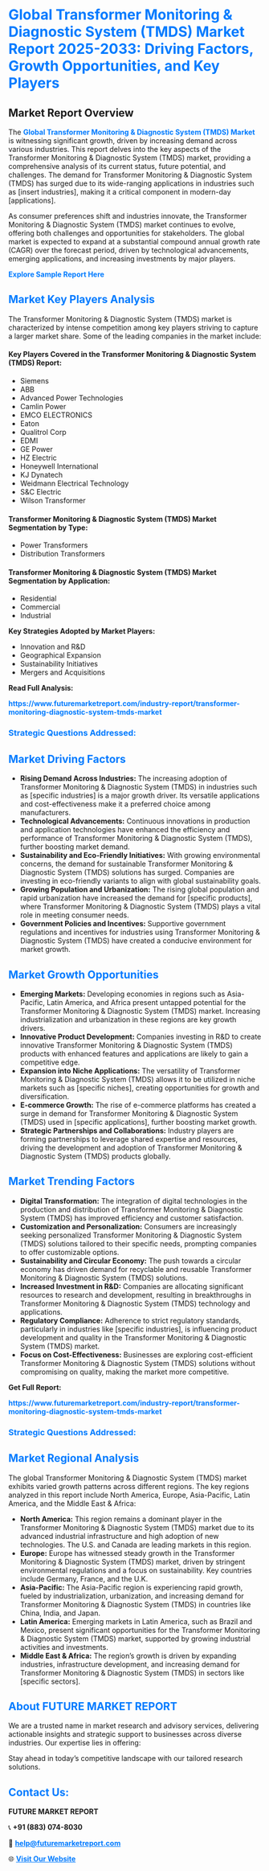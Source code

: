 <h1 style="color: #007BFF;">Global Transformer Monitoring & Diagnostic System (TMDS) Market Report 2025-2033: Driving Factors, Growth Opportunities, and Key Players</h1>

<section id="overview">
<h2>Market Report Overview</h2>
<p>The <a href="https://www.futuremarketreport.com/industry-report/transformer-monitoring-diagnostic-system-tmds-market" style="color: #007BFF; text-decoration: none;"><strong>Global Transformer Monitoring & Diagnostic System (TMDS) Market</strong></a> is witnessing significant growth, driven by increasing demand across various industries. This report delves into the key aspects of the Transformer Monitoring & Diagnostic System (TMDS) market, providing a comprehensive analysis of its current status, future potential, and challenges. The demand for Transformer Monitoring & Diagnostic System (TMDS) has surged due to its wide-ranging applications in industries such as [insert industries], making it a critical component in modern-day [applications].</p>
<p>As consumer preferences shift and industries innovate, the Transformer Monitoring & Diagnostic System (TMDS) market continues to evolve, offering both challenges and opportunities for stakeholders. The global market is expected to expand at a substantial compound annual growth rate (CAGR) over the forecast period, driven by technological advancements, emerging applications, and increasing investments by major players.</p>
</section>

<section id="overview">
<p><a href="https://www.futuremarketreport.com/request-sample/reportId=59425" style="color: #007BFF; text-decoration: none;"><strong>Explore Sample Report Here</strong></a></p>
</section>

<section id="key-players">
<h2 style="color: #007BFF;">Market Key Players Analysis</h2>
<p>The Transformer Monitoring & Diagnostic System (TMDS) market is characterized by intense competition among key players striving to capture a larger market share. Some of the leading companies in the market include:</p>
<h4>Key Players Covered in the Transformer Monitoring & Diagnostic System (TMDS) Report:</h4>
<ul><li>Siemens</li><li>ABB</li><li>Advanced Power Technologies</li><li>Camlin Power</li><li>EMCO ELECTRONICS</li><li>Eaton</li><li>Qualitrol Corp</li><li>EDMI</li><li>GE Power</li><li>HZ Electric</li><li>Honeywell International</li><li>KJ Dynatech</li><li>Weidmann Electrical Technology</li><li>S&amp;C Electric</li><li>Wilson Transformer</li></ul>
<h4>Transformer Monitoring & Diagnostic System (TMDS) Market Segmentation by Type:</h4>
<ul><li>Power Transformers</li><li>Distribution Transformers</li></ul>

<h4>Transformer Monitoring & Diagnostic System (TMDS) Market Segmentation by Application:</h4>
<ul><li>Residential</li><li>Commercial</li><li>Industrial</li></ul>
<p><strong>Key Strategies Adopted by Market Players:</strong></p>
<ul>
<li>Innovation and R&D</li>
<li>Geographical Expansion</li>
<li>Sustainability Initiatives</li>
<li>Mergers and Acquisitions</li>
</ul>
</section>

<section>
<p><strong>Read Full Analysis: </strong></p><a href="https://www.futuremarketreport.com/industry-report/transformer-monitoring-diagnostic-system-tmds-market" style="color: #007BFF; text-decoration: none;"><strong>https://www.futuremarketreport.com/industry-report/transformer-monitoring-diagnostic-system-tmds-market</strong></a>
<h3 style="color: #007BFF;">Strategic Questions Addressed:</h3>
</section>

<section id="driving-factors">
<h2 style="color: #007BFF;">Market Driving Factors</h2>
<ul>
<li><strong>Rising Demand Across Industries:</strong> The increasing adoption of Transformer Monitoring & Diagnostic System (TMDS) in industries such as [specific industries] is a major growth driver. Its versatile applications and cost-effectiveness make it a preferred choice among manufacturers.</li>
<li><strong>Technological Advancements:</strong> Continuous innovations in production and application technologies have enhanced the efficiency and performance of Transformer Monitoring & Diagnostic System (TMDS), further boosting market demand.</li>
<li><strong>Sustainability and Eco-Friendly Initiatives:</strong> With growing environmental concerns, the demand for sustainable Transformer Monitoring & Diagnostic System (TMDS) solutions has surged. Companies are investing in eco-friendly variants to align with global sustainability goals.</li>
<li><strong>Growing Population and Urbanization:</strong> The rising global population and rapid urbanization have increased the demand for [specific products], where Transformer Monitoring & Diagnostic System (TMDS) plays a vital role in meeting consumer needs.</li>
<li><strong>Government Policies and Incentives:</strong> Supportive government regulations and incentives for industries using Transformer Monitoring & Diagnostic System (TMDS) have created a conducive environment for market growth.</li>
</ul>
</section>

<section id="growth-opportunities">
<h2 style="color: #007BFF;">Market Growth Opportunities</h2>
<ul>
<li><strong>Emerging Markets:</strong> Developing economies in regions such as Asia-Pacific, Latin America, and Africa present untapped potential for the Transformer Monitoring & Diagnostic System (TMDS) market. Increasing industrialization and urbanization in these regions are key growth drivers.</li>
<li><strong>Innovative Product Development:</strong> Companies investing in R&D to create innovative Transformer Monitoring & Diagnostic System (TMDS) products with enhanced features and applications are likely to gain a competitive edge.</li>
<li><strong>Expansion into Niche Applications:</strong> The versatility of Transformer Monitoring & Diagnostic System (TMDS) allows it to be utilized in niche markets such as [specific niches], creating opportunities for growth and diversification.</li>
<li><strong>E-commerce Growth:</strong> The rise of e-commerce platforms has created a surge in demand for Transformer Monitoring & Diagnostic System (TMDS) used in [specific applications], further boosting market growth.</li>
<li><strong>Strategic Partnerships and Collaborations:</strong> Industry players are forming partnerships to leverage shared expertise and resources, driving the development and adoption of Transformer Monitoring & Diagnostic System (TMDS) products globally.</li>
</ul>
</section>

<section id="trending-factors">
<h2 style="color: #007BFF;">Market Trending Factors</h2>
<ul>
<li><strong>Digital Transformation:</strong> The integration of digital technologies in the production and distribution of Transformer Monitoring & Diagnostic System (TMDS) has improved efficiency and customer satisfaction.</li>
<li><strong>Customization and Personalization:</strong> Consumers are increasingly seeking personalized Transformer Monitoring & Diagnostic System (TMDS) solutions tailored to their specific needs, prompting companies to offer customizable options.</li>
<li><strong>Sustainability and Circular Economy:</strong> The push towards a circular economy has driven demand for recyclable and reusable Transformer Monitoring & Diagnostic System (TMDS) solutions.</li>
<li><strong>Increased Investment in R&D:</strong> Companies are allocating significant resources to research and development, resulting in breakthroughs in Transformer Monitoring & Diagnostic System (TMDS) technology and applications.</li>
<li><strong>Regulatory Compliance:</strong> Adherence to strict regulatory standards, particularly in industries like [specific industries], is influencing product development and quality in the Transformer Monitoring & Diagnostic System (TMDS) market.</li>
<li><strong>Focus on Cost-Effectiveness:</strong> Businesses are exploring cost-efficient Transformer Monitoring & Diagnostic System (TMDS) solutions without compromising on quality, making the market more competitive.</li>
</ul>
</section>

<section>
<p><strong>Get Full Report: </strong></p><a href="https://www.futuremarketreport.com/industry-report/transformer-monitoring-diagnostic-system-tmds-market" style="color: #007BFF; text-decoration: none;"><strong>https://www.futuremarketreport.com/industry-report/transformer-monitoring-diagnostic-system-tmds-market</strong></a>
<h3 style="color: #007BFF;">Strategic Questions Addressed:</h3>
</section>


<section id="regional-analysis">
<h2 style="color: #007BFF;">Market Regional Analysis</h2>
<p>The global Transformer Monitoring & Diagnostic System (TMDS) market exhibits varied growth patterns across different regions. The key regions analyzed in this report include North America, Europe, Asia-Pacific, Latin America, and the Middle East & Africa:</p>
<ul>
<li><strong>North America:</strong> This region remains a dominant player in the Transformer Monitoring & Diagnostic System (TMDS) market due to its advanced industrial infrastructure and high adoption of new technologies. The U.S. and Canada are leading markets in this region.</li>
<li><strong>Europe:</strong> Europe has witnessed steady growth in the Transformer Monitoring & Diagnostic System (TMDS) market, driven by stringent environmental regulations and a focus on sustainability. Key countries include Germany, France, and the U.K.</li>
<li><strong>Asia-Pacific:</strong> The Asia-Pacific region is experiencing rapid growth, fueled by industrialization, urbanization, and increasing demand for Transformer Monitoring & Diagnostic System (TMDS) in countries like China, India, and Japan.</li>
<li><strong>Latin America:</strong> Emerging markets in Latin America, such as Brazil and Mexico, present significant opportunities for the Transformer Monitoring & Diagnostic System (TMDS) market, supported by growing industrial activities and investments.</li>
<li><strong>Middle East & Africa:</strong> The region’s growth is driven by expanding industries, infrastructure development, and increasing demand for Transformer Monitoring & Diagnostic System (TMDS) in sectors like [specific sectors].</li>
</ul>
</section>

<footer>
<h2 style="color: #007BFF;">About FUTURE MARKET REPORT</h2>
<p>We are a trusted name in market research and advisory services, delivering actionable insights and strategic support to businesses across diverse industries. Our expertise lies in offering:</p>

<p>Stay ahead in today’s competitive landscape with our tailored research solutions.</p>

<h2 style="color: #007BFF;">Contact Us:</h2>
<p><strong>FUTURE MARKET REPORT</strong></p>
<p>📞 <strong>+91 (883) 074-8030</strong></p>
<p>📧 <strong><a href="mailto:help@futuremarketreport.com" style="color: #007BFF;">help@futuremarketreport.com</a></strong></p>
<p>🌐 <strong><a href="https://www.futuremarketreport.com/" style="color: #007BFF;">Visit Our Website</a></strong></p>
</footer>